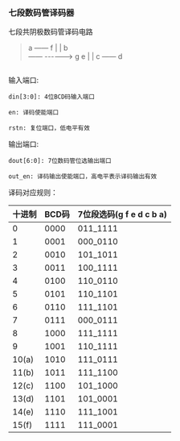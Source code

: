 ### 七段数码管译码器

七段共阴极数码管译码电路

>
>    a
>    ——
>f |    | b   
>    ——  ------> g
>e |    | c
>    ——
>    d


![]()

输入端口:

    din[3:0]: 4位BCD码输入端口

    en: 译码使能端口

    rstn: 复位端口，低电平有效

输出端口:

    dout[6:0]: 7位数码管位选输出端口

    out_en: 译码输出使能端口，高电平表示译码输出有效


译码对应规则：

| 十进制 | BCD码 | 7位段选码(g f e d c b a) |
| ----- | ----- | ------- |
| 0 | 0000 | 011_1111 |
| 1 | 0001 | 000_0110 |
| 2 | 0010 | 101_1011 |
| 3 | 0011 | 100_1111 |
| 4 | 0100 | 110_0110 |
| 5 | 0101 | 110_1101 |
| 6 | 0110 | 111_1101 |
| 7 | 0111 | 000_0111 |
| 8 | 1000 | 111_1111 |
| 9 | 1001 | 110_1111 |
| 10(a) | 1010 | 111_0111 |
| 11(b) | 1011 | 111_1100 |
| 12(c) | 1100 | 101_1000 |
| 13(d) | 1101 | 101_0001 |
| 14(e) | 1110 | 111_1001 |
| 15(f) | 1111 | 111_0001 |
